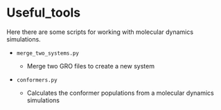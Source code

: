 # Useful_tools

Here there are some scripts for working with molecular dynamics simulations.

* `merge_two_systems.py`
	* Merge two GRO files to create a new system 
    

* `conformers.py`
	* Calculates the conformer populations from a molecular dynamics simulations 
    
